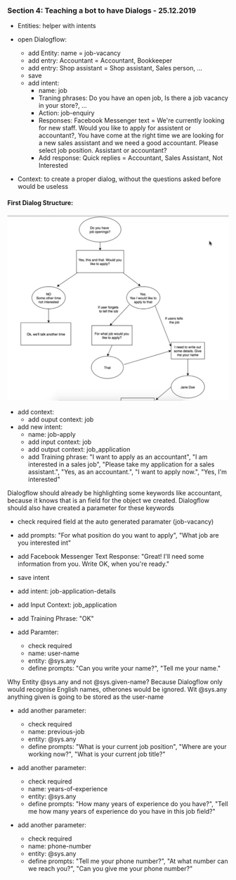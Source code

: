 ### Section 4: Teaching a bot to have Dialogs - 25.12.2019

+ Entities: helper with intents
  
+ open Dialogflow:
  + add Entity: name = job-vacancy
  + add entry: Accountant = Accountant, Bookkeeper
  + add entry: Shop assistant = Shop assistant, Sales person, ...
  + save
  + add intent: 
    + name: job
    + Traning phrases: Do you have an open job, Is there a job vacancy in your store?, ...
    + Action: job-enquiry
    + Responses: Facebook Messenger text = We're currently looking for new staff. Would you like to apply for assistent or accountant?, You have come at the right time we are looking for a new sales assistant and we need a good accountant. Please select job position. Assistant or accountant?
    + Add response: Quick replies = Accountant, Sales Assistant, Not Interested

+ Context: to create a proper dialog, without the questions asked before would be useless

#### First Dialog Structure:

![chatbotArchitecture](../assets/dialog.png)

+ add context:
  + add ouput context: job
+ add new intent:
  + name: job-apply
  + add input context: job
  + add output context: job_application
  + add Training phrase: "I want to apply as an accountant", "I am interested in a sales job", "Please take my application for a sales assistant.",
    "Yes, as an accountant.", "I want to apply now.", "Yes, I'm interested"

Dialogflow should already be highlighting some keywords like accountant, because it knows that is an field for the object we created. Dialogflow should also have created a parameter for these keywords

+ check required field at the auto generated paramater (job-vacancy)
+ add prompts: "For what position do you want to apply", "What job are you interested int"
+ add Facebook Messenger Text Response: "Great! I'll need some information from you. Write OK, when you're ready." 
+ save intent

+ add intent: job-application-details
+ add Input Context: job_application
+ add Training Phrase: "OK"
+ add Paramter:
  + check required
  + name: user-name
  + entity: @sys.any
  + define prompts: "Can you write your name?", "Tell me your name."

Why Entity @sys.any and not @sys.given-name? Because Dialogflow only would recognise English names, otherones would be ignored. Wit @sys.any anything given is going to be stored as the user-name

+ add another parameter: 
  + check required
  + name: previous-job
  + entity: @sys.any
  + define prompts: "What is your current job position", "Where are your working now?", "What is your current job title?"

+ add another parameter:
  + check required
  + name: years-of-experience
  + entity: @sys.any
  + define prompts: "How many years of experience do you have?", "Tell me how many years of experience do you have in this job field?"

+ add another parameter:
  + check required
  + name: phone-number
  + entity: @sys.any
  + define prompts: "Tell me your phone number?", "At what number can we reach you?", "Can you give me your phone number?"

